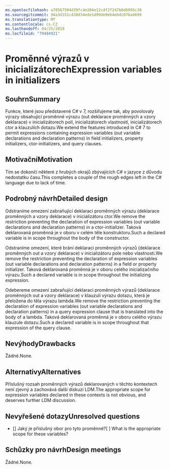 ```yaml
---
ms.openlocfilehash: a78567594d39fc4e204e12c4f2f247b8d6995c38
ms.sourcegitcommit: 94a3d151c438d34ede1d99de9eb4ebdc07ba4699
ms.translationtype: MT
ms.contentlocale: cs-CZ
ms.lasthandoff: 04/25/2019
ms.locfileid: "79484921"
---
```

# <a name="expression-variables-in-initializers"></a><span data-ttu-id="d9a54-101">Proměnné výrazů v inicializátorech</span><span class="sxs-lookup"><span data-stu-id="d9a54-101">Expression variables in initializers</span></span>

## <a name="summary"></a><span data-ttu-id="d9a54-102">Souhrn</span><span class="sxs-lookup"><span data-stu-id="d9a54-102">Summary</span></span>
[summary]: #summary

<span data-ttu-id="d9a54-103">Funkce, které jsou představené C# v 7, rozšiřujeme tak, aby povolovaly výrazy obsahující proměnné výrazu (out deklarace proměnných a vzory deklarace) v inicializátorech polí, inicializátorech vlastností, inicializátorech ctor a klauzulích dotazu.</span><span class="sxs-lookup"><span data-stu-id="d9a54-103">We extend the features introduced in C# 7 to permit expressions containing expression variables (out variable declarations and declaration patterns) in field initializers, property initializers, ctor-initializers, and query clauses.</span></span>

## <a name="motivation"></a><span data-ttu-id="d9a54-104">Motivační</span><span class="sxs-lookup"><span data-stu-id="d9a54-104">Motivation</span></span>
[motivation]: #motivation

<span data-ttu-id="d9a54-105">Tím se dokončí některé z hrubých okrajů zbývajících C# v jazyce z důvodu nedostatku času.</span><span class="sxs-lookup"><span data-stu-id="d9a54-105">This completes a couple of the rough edges left in the C# language due to lack of time.</span></span>

## <a name="detailed-design"></a><span data-ttu-id="d9a54-106">Podrobný návrh</span><span class="sxs-lookup"><span data-stu-id="d9a54-106">Detailed design</span></span>
[design]: #detailed-design

<span data-ttu-id="d9a54-107">Odstraníme omezení zabraňující deklaraci proměnných výrazu (deklarace proměnných a vzory deklarace) v inicializátoru ctor.</span><span class="sxs-lookup"><span data-stu-id="d9a54-107">We remove the restriction preventing the declaration of expression variables (out variable declarations and declaration patterns) in a ctor-initializer.</span></span> <span data-ttu-id="d9a54-108">Taková deklarovaná proměnná je v oboru v celém těle konstruktoru.</span><span class="sxs-lookup"><span data-stu-id="d9a54-108">Such a declared variable is in scope throughout the body of the constructor.</span></span>

<span data-ttu-id="d9a54-109">Odstraníme omezení, které brání deklaraci proměnných výrazů (deklarace proměnných out a vzory deklarace) v inicializátoru pole nebo vlastnosti.</span><span class="sxs-lookup"><span data-stu-id="d9a54-109">We remove the restriction preventing the declaration of expression variables (out variable declarations and declaration patterns) in a field or property initializer.</span></span> <span data-ttu-id="d9a54-110">Taková deklarovaná proměnná je v oboru celého inicializačního výrazu.</span><span class="sxs-lookup"><span data-stu-id="d9a54-110">Such a declared variable is in scope throughout the initializing expression.</span></span>

<span data-ttu-id="d9a54-111">Odebereme omezení zabraňující deklaraci proměnných výrazů (deklarace proměnných out a vzory deklarace) v klauzuli výrazu dotazu, která je přeložena do těla výrazu lambda.</span><span class="sxs-lookup"><span data-stu-id="d9a54-111">We remove the restriction preventing the declaration of expression variables (out variable declarations and declaration patterns) in a query expression clause that is translated into the body of a lambda.</span></span> <span data-ttu-id="d9a54-112">Taková deklarovaná proměnná je v oboru celého výrazu klauzule dotazu.</span><span class="sxs-lookup"><span data-stu-id="d9a54-112">Such a declared variable is in scope throughout that expression of the query clause.</span></span>

## <a name="drawbacks"></a><span data-ttu-id="d9a54-113">Nevýhody</span><span class="sxs-lookup"><span data-stu-id="d9a54-113">Drawbacks</span></span>
[drawbacks]: #drawbacks

<span data-ttu-id="d9a54-114">Žádné.</span><span class="sxs-lookup"><span data-stu-id="d9a54-114">None.</span></span>

## <a name="alternatives"></a><span data-ttu-id="d9a54-115">Alternativy</span><span class="sxs-lookup"><span data-stu-id="d9a54-115">Alternatives</span></span>
[alternatives]: #alternatives

<span data-ttu-id="d9a54-116">Příslušný rozsah proměnných výrazů deklarovaných v těchto kontextech není zjevný a zachovává další diskuzi LDM.</span><span class="sxs-lookup"><span data-stu-id="d9a54-116">The appropriate scope for expression variables declared in these contexts is not obvious, and deserves further LDM discussion.</span></span>

## <a name="unresolved-questions"></a><span data-ttu-id="d9a54-117">Nevyřešené dotazy</span><span class="sxs-lookup"><span data-stu-id="d9a54-117">Unresolved questions</span></span>
[unresolved]: #unresolved-questions

- <span data-ttu-id="d9a54-118">[] Jaký je příslušný obor pro tyto proměnné?</span><span class="sxs-lookup"><span data-stu-id="d9a54-118">[ ] What is the appropriate scope for these variables?</span></span>

## <a name="design-meetings"></a><span data-ttu-id="d9a54-119">Schůzky pro návrh</span><span class="sxs-lookup"><span data-stu-id="d9a54-119">Design meetings</span></span>

<span data-ttu-id="d9a54-120">Žádné.</span><span class="sxs-lookup"><span data-stu-id="d9a54-120">None.</span></span>
